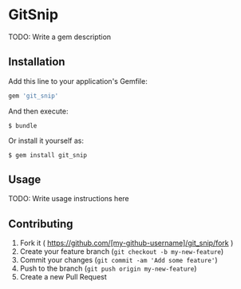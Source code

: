 # GitSnip

TODO: Write a gem description

## Installation

Add this line to your application's Gemfile:

```ruby
gem 'git_snip'
```

And then execute:

    $ bundle

Or install it yourself as:

    $ gem install git_snip

## Usage

TODO: Write usage instructions here

## Contributing

1. Fork it ( https://github.com/[my-github-username]/git_snip/fork )
2. Create your feature branch (`git checkout -b my-new-feature`)
3. Commit your changes (`git commit -am 'Add some feature'`)
4. Push to the branch (`git push origin my-new-feature`)
5. Create a new Pull Request
